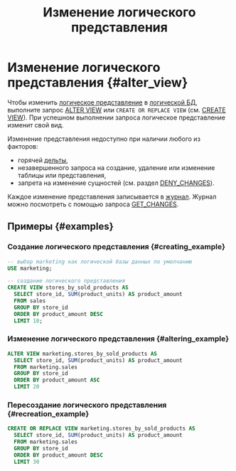 ﻿---
layout: default
title: Изменение логического представления
nav_order: 6
parent: Управление схемой данных
grand_parent: Работа с системой
has_children: false
---

# Изменение логического представления {#alter_view}

Чтобы изменить [логическое представление](../../../overview/main_concepts/logical_view/logical_view.md) 
в [логической БД](../../../overview/main_concepts/logical_db/logical_db.md), 
выполните запрос [ALTER VIEW](../../../reference/sql_plus_requests/ALTER_VIEW/ALTER_VIEW.md) 
или `CREATE OR REPLACE VIEW` (см. [CREATE VIEW](../../../reference/sql_plus_requests/CREATE_VIEW/CREATE_VIEW.md)).
При успешном выполнении запроса логическое представление изменит свой вид.

Изменение представления недоступно при наличии любого из факторов:
* горячей [дельты](../../../overview/main_concepts/delta/delta.md),
* незавершенного запроса на создание, удаление или изменение таблицы или представления,
* запрета на изменение сущностей (см. раздел [DENY_CHANGES](../../../reference/sql_plus_requests/DENY_CHANGES/DENY_CHANGES.md)).

Каждое изменение представления записывается в [журнал](../../../overview/main_concepts/changelog/changelog.md). Журнал 
можно посмотреть с помощью запроса [GET_CHANGES](../../../reference/sql_plus_requests/GET_CHANGES/GET_CHANGES.md).

## Примеры {#examples}

### Создание логического представления {#creating_example}

```sql
-- выбор marketing как логической базы данных по умолчанию
USE marketing;

-- создание логического представления
CREATE VIEW stores_by_sold_products AS
  SELECT store_id, SUM(product_units) AS product_amount
  FROM sales
  GROUP BY store_id
  ORDER BY product_amount DESC
  LIMIT 10;
```

### Изменение логического представления {#altering_example}

```sql
ALTER VIEW marketing.stores_by_sold_products AS
  SELECT store_id, SUM(product_units) AS product_amount
  FROM marketing.sales
  GROUP BY store_id
  ORDER BY product_amount ASC
  LIMIT 20
```

### Пересоздание логического представления {#recreation_example}

```sql
CREATE OR REPLACE VIEW marketing.stores_by_sold_products AS
  SELECT store_id, SUM(product_units) AS product_amount
  FROM marketing.sales
  GROUP BY store_id
  ORDER BY product_amount DESC
  LIMIT 30
```